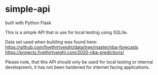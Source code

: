 # simple-api
 built with Python Flask

This is a simple API that is use for local testing using SQLite.

Data set used when building was found here:
https://github.com/fivethirtyeight/data/tree/master/nba-forecasts
https://projects.fivethirtyeight.com/2020-nba-predictions/

Please note, that this API should only be used for local testing or internal development, it has not been hardened for internet facing applications.